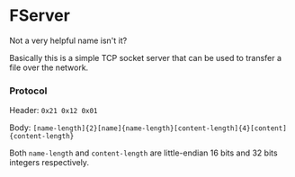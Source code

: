 # FServer

Not a very helpful name isn't it?

Basically this is a simple TCP socket server that can be used to transfer a file over the network.

### Protocol

Header: `0x21 0x12 0x01`

Body: `[name-length]{2}[name]{name-length}[content-length]{4}[content]{content-length}`

Both `name-length` and `content-length` are little-endian 16 bits and 32 bits integers respectively.
